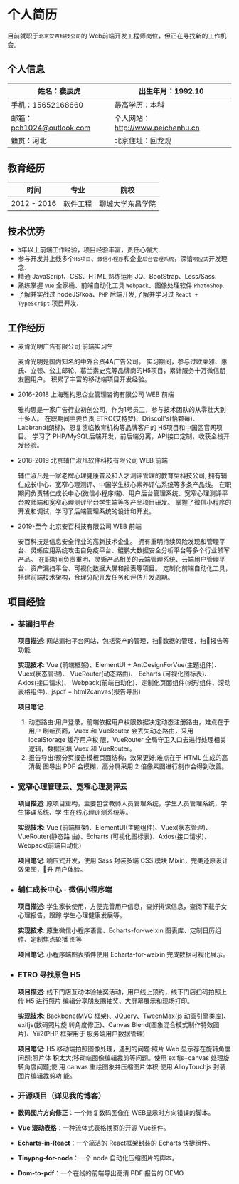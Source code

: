 # 个人简历

目前就职于`北京安百科技公司`的 Web前端开发工程师岗位，但正在寻找新的工作机会。

## 个人信息

| 姓名：裴辰虎|出生年月：1992.10|
| ---|---|
| 手机：15652168660| 最高学历：本科 |
| 邮箱：pch1024@outlook.com| 个人网站：http://www.peichenhu.cn |  
| 籍贯：河北|北京住址：回龙观 |

## 教育经历

|时间|专业|院校|
|---|---|---|
|2012 - 2016|软件工程|聊城大学东昌学院|

## 技术优势

- `3`年以上前端工作经验，项目经验丰富，责任心强大.
- 参与开发并上线多个`H5项目`、`微信小程序`和企业`后台管理系统`，深谙`响应式`开发理念.
- 精通 JavaScript、CSS、HTML,熟练运用 JQ、BootStrap、Less/Sass.
- 熟练掌握 `Vue` 全家桶、前端自动化工具 `Webpack`、图像处理软件 `PhotoShop`.
- 了解并实战过 nodeJS/koa、`PHP` 后端开发,了解并学习过 `React + TypeScript` 项目开发.

## 工作经历

- 麦肯光明广告有限公司  前端实习生

  麦肯光明是国内知名的中外合资4A广告公司。
  实习期间，参与过欧莱雅、惠氏、立顿、公主邮轮、葛兰素史克等品牌商的H5项目，累计服务十万微信朋友圈用户。
  积累了丰富的移动端项目开发经验。
  
- 2016-2018 上海雅构思企业管理咨询有限公司 WEB 前端

  雅构思是一家广告行业初创公司，作为1号员工，参与技术团队的从零壮大到十多人。
  在职期间主要负责 ETRO(艾特罗)、Driscoll's(怡颗莓)、Labbrand(朗标)、恩复德临教育机构等品牌客户的 H5项目和中国区官网项目。
  学习了 PHP/MySQL后端开发，前后端分离，API接口定制，收获全栈开发经验。

- 2018-2019 北京辅仁淑凡软件科技有限公司 WEB 前端

  辅仁淑凡是一家老牌心理健康普及和人才测评管理的教育型科技公司,
  拥有辅仁成长中心、宽窄心理测评、中国学生核心素养评估系统等多条产品线。
  在职期间负责辅仁成长中心(微信小程序端)、用户后台管理系统、宽窄心理测评平台教师端和宽窄心理测评平台学生端等多产品项目研发。
  掌握了微信小程序的开发和调试，学习了后端管理系统的设计和开发。

- 2019-至今 北京安百科技有限公司 WEB 前端

  安百科技是信息安全行业的高新技术企业。
  拥有重明持续风险发现和管理平台、灵蜥应用系统攻击自免疫平台、鲲鹏大数据安全分析平台等多个行业领军产品。
  在职期间负责重明、灵蜥产品相关的云端管理系统、云端用户管理平台、资产漏扫平台、可视化数据大屏和报表等项目。
  定制化前端自动化工具，搭建前端技术架构，合理分配开发任务和评估开发周期。

## 项目经验

- ### 某漏扫平台

  **项目描述**: 网站漏扫平台网站，包括资产的管理，扫􏰀数据的管理，扫􏰀报告等功能

  **实现技术**: Vue (前端框架)、ElementUI + AntDesignForVue(主题组件)、Vuex(状态管理)、 VueRouter(动态路由)、 Echarts (可视化图标表)、Axios(接口请求)、 Webpack(前端自动化)、定制化页面组件(树形组件、滚动表格组件)、jspdf + html2canvas(报告导出)

  **项目笔记**:
  
    1. 动态路由:用户登录，前端依据用户权限数据决定动态注册路由，难点在于用户 刷新页面，Vuex 和 VueRouter 会丢失动态路由，采用 localStorage 缓存用户权 限，VueRouter 全局守卫入口去进行处理相关逻辑，数据回填 Vuex 和 VueRouter。
    2. 报告导出:预分页报告模板页面结构，效果更好;难点在于 HTML 生成的高清截 图导出 PDF 会模糊，高分屏采用 2 倍像素图进行制作会得到改善。

- ### 宽窄心理管理云、宽窄心理测评云

  **项目描述**: 原项目重构，主要包含教师人员管理系统，学生人员管理系统，学生排课系统、学 生在线心理评测系统等。
  
  **实现技术**: Vue (前端框架)、ElementUI(主题组件)、Vuex(状态管理)、VueRouter(静态路 由)、Echarts (可视化图标表)、Axios(接口请求)、Webpack(前端自动化)
  
  **项目笔记**: 响应式开发，使用 Sass 封装多端 CSS 模块 Mixin，完美还原设计效果图，􏰁升 用户体验。

- ### 辅仁成长中心 - 微信小程序端
  
  **项目描述**: 学生家长使用，方便完善用户信息，查好排课信息，查阅下载子女心理报告，跟踪 学生心理健康发展等。
  
  **实现技术**: 原生微信小程序语言、Echarts-for-weixin 图表库、定制日历组件、定制焦点轮播 图等
  
  **项目笔记**: 小程序端图表插件使用 Echarts-for-weixin 完成数据可视化展示。
  
- ### ETRO 寻找原色 H5

  **项目描述**: 线下门店互动体验抽奖活动，用户线上预约，线下门店扫码拍照上传 H5 进行照片 编辑分享朋友圈抽奖、大屏幕展示和现场打印。
   
  **实现技术**: Backbone(MVC 框架)、JQuery、TweenMax(js 动画引擎类库)、exifjs(数码照片旋 转角度修正)、Canvas Blend(图象混合模式制作特效图片)、Yii2(PHP 框架用于 服务端用户数据管理)
  
  **项目笔记**: H5 移动端拍照图像处理，遇到的问题:照片 Web 显示存在旋转角度问题;照片体 积太大;移动端图像编辑裁剪等问题。使用 exifjs+canvas 处理旋转角度问题;使 用 canvas 重绘图象并压缩图片体积;使用 AlloyTouchjs 封装图片编辑裁剪功 能。

- ### 开源项目（详见我的博客）

- **数码图片方向修正**：一个修复数码图像在 WEB显示时方向错误的脚本。
- **Vue 滚动表格**：一种流体式表格换页的开源 Vue组件。
- **Echarts-in-React**：一个简洁的 React框架封装的 Echarts 快捷组件。
- **Tinypng-for-node**：一个 node 自动化压缩图片的脚本。
- **Dom-to-pdf**：一个在线的前端导出高清 PDF 报告的 DEMO
